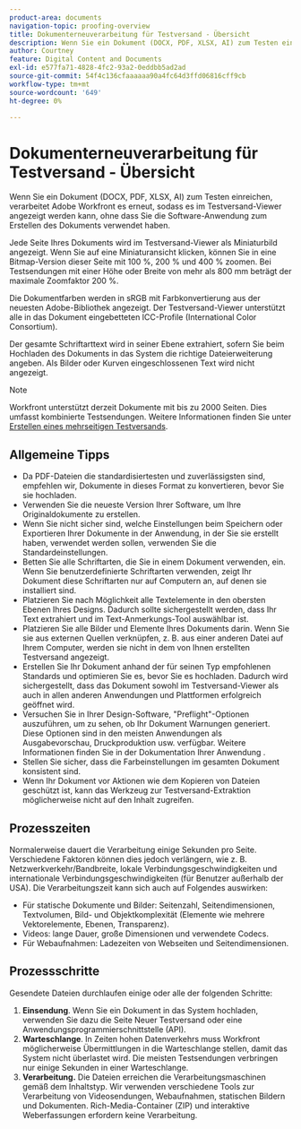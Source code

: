 ```yaml
---
product-area: documents
navigation-topic: proofing-overview
title: Dokumenterneuverarbeitung für Testversand - Übersicht
description: Wenn Sie ein Dokument (DOCX, PDF, XLSX, AI) zum Testen einreichen, verarbeitet Adobe Workfront es erneut, sodass es im Testversand-Viewer angezeigt werden kann, ohne dass Sie die Software-Anwendung zum Erstellen des Dokuments verwendet haben.
author: Courtney
feature: Digital Content and Documents
exl-id: e577fa71-4828-4fc2-93a2-0eddbb5ad2ad
source-git-commit: 54f4c136cfaaaaaa90a4fc64d3ffd06816cff9cb
workflow-type: tm+mt
source-wordcount: '649'
ht-degree: 0%

---
```


# Dokumenterneuverarbeitung für Testversand - Übersicht

Wenn Sie ein Dokument (DOCX, PDF, XLSX, AI) zum Testen einreichen, verarbeitet Adobe Workfront es erneut, sodass es im Testversand-Viewer angezeigt werden kann, ohne dass Sie die Software-Anwendung zum Erstellen des Dokuments verwendet haben. 

Jede Seite Ihres Dokuments wird im Testversand-Viewer als Miniaturbild angezeigt. Wenn Sie auf eine Miniaturansicht klicken, können Sie in eine Bitmap-Version dieser Seite mit 100 %, 200 % und 400 % zoomen. Bei Testsendungen mit einer Höhe oder Breite von mehr als 800 mm beträgt der maximale Zoomfaktor 200 %.

Die Dokumentfarben werden in sRGB mit Farbkonvertierung aus der neuesten Adobe-Bibliothek angezeigt. Der Testversand-Viewer unterstützt alle in das Dokument eingebetteten ICC-Profile (International Color Consortium).

Der gesamte Schriftarttext wird in seiner Ebene extrahiert, sofern Sie beim Hochladen des Dokuments in das System die richtige Dateierweiterung angeben. Als Bilder oder Kurven eingeschlossenen Text wird nicht angezeigt.

>[!NOTE]
>
>Workfront unterstützt derzeit Dokumente mit bis zu 2000 Seiten. Dies umfasst kombinierte Testsendungen. Weitere Informationen finden Sie unter [Erstellen eines mehrseitigen Testversands](../../../review-and-approve-work/proofing/creating-proofs-within-workfront/create-multi-page-proof.md).

## Allgemeine Tipps

* Da PDF-Dateien die standardisiertesten und zuverlässigsten sind, empfehlen wir, Dokumente in dieses Format zu konvertieren, bevor Sie sie hochladen.
* Verwenden Sie die neueste Version Ihrer Software, um Ihre Originaldokumente zu erstellen.
* Wenn Sie nicht sicher sind, welche Einstellungen beim Speichern oder Exportieren Ihrer Dokumente in der Anwendung, in der Sie sie erstellt haben, verwendet werden sollen, verwenden Sie die Standardeinstellungen. 
* Betten Sie alle Schriftarten, die Sie in einem Dokument verwenden, ein. Wenn Sie benutzerdefinierte Schriftarten verwenden, zeigt Ihr Dokument diese Schriftarten nur auf Computern an, auf denen sie installiert sind.
* Platzieren Sie nach Möglichkeit alle Textelemente in den obersten Ebenen Ihres Designs. Dadurch sollte sichergestellt werden, dass Ihr Text extrahiert und im Text-Anmerkungs-Tool auswählbar ist.
* Platzieren Sie alle Bilder und Elemente Ihres Dokuments darin. Wenn Sie sie aus externen Quellen verknüpfen, z. B. aus einer anderen Datei auf Ihrem Computer, werden sie nicht in dem von Ihnen erstellten Testversand angezeigt.
* Erstellen Sie Ihr Dokument anhand der für seinen Typ empfohlenen Standards und optimieren Sie es, bevor Sie es hochladen. Dadurch wird sichergestellt, dass das Dokument sowohl im Testversand-Viewer als auch in allen anderen Anwendungen und Plattformen erfolgreich geöffnet wird.
* Versuchen Sie in Ihrer Design-Software, &quot;Preflight&quot;-Optionen auszuführen, um zu sehen, ob Ihr Dokument Warnungen generiert. Diese Optionen sind in den meisten Anwendungen als Ausgabevorschau, Druckproduktion usw. verfügbar. Weitere Informationen finden Sie in der Dokumentation Ihrer Anwendung .
* Stellen Sie sicher, dass die Farbeinstellungen im gesamten Dokument konsistent sind.
* Wenn Ihr Dokument vor Aktionen wie dem Kopieren von Dateien geschützt ist, kann das Werkzeug zur Testversand-Extraktion möglicherweise nicht auf den Inhalt zugreifen.

## Prozesszeiten

Normalerweise dauert die Verarbeitung einige Sekunden pro Seite. Verschiedene Faktoren können dies jedoch verlängern, wie z. B. Netzwerkverkehr/Bandbreite, lokale Verbindungsgeschwindigkeiten und internationale Verbindungsgeschwindigkeiten (für Benutzer außerhalb der USA). Die Verarbeitungszeit kann sich auch auf Folgendes auswirken:

* Für statische Dokumente und Bilder: Seitenzahl, Seitendimensionen, Textvolumen, Bild- und Objektkomplexität (Elemente wie mehrere Vektorelemente, Ebenen, Transparenz).
* Videos: lange Dauer, große Dimensionen und verwendete Codecs.
* Für Webaufnahmen: Ladezeiten von Webseiten und Seitendimensionen.

## Prozessschritte

Gesendete Dateien durchlaufen einige oder alle der folgenden Schritte:

1. **Einsendung**. Wenn Sie ein Dokument in das System hochladen, verwenden Sie dazu die Seite Neuer Testversand oder eine Anwendungsprogrammierschnittstelle (API). 
1. **Warteschlange**. In Zeiten hohen Datenverkehrs muss Workfront möglicherweise Übermittlungen in die Warteschlange stellen, damit das System nicht überlastet wird. Die meisten Testsendungen verbringen nur einige Sekunden in einer Warteschlange. 
1. **Verarbeitung.** Die Dateien erreichen die Verarbeitungsmaschinen gemäß dem Inhaltstyp. Wir verwenden verschiedene Tools zur Verarbeitung von Videosendungen, Webaufnahmen, statischen Bildern und Dokumenten. Rich-Media-Container (ZIP) und interaktive Weberfassungen erfordern keine Verarbeitung.
